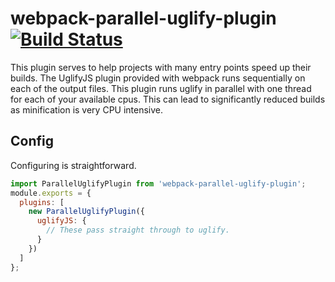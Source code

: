 # webpack-parallel-uglify-plugin [![Build Status](https://travis-ci.org/gdborton/webpack-faster-uglify-plugin.svg?branch=master)](https://travis-ci.org/gdborton/webpack-faster-uglify-plugin)

This plugin serves to help projects with many entry points speed up their builds.  The UglifyJS plugin provided with webpack runs sequentially on each of the output files.  This plugin runs uglify in parallel with one thread for each of your available cpus.  This can lead to significantly reduced builds as minification is very CPU intensive.

## Config

Configuring is straightforward.

```javascript
import ParallelUglifyPlugin from 'webpack-parallel-uglify-plugin';
module.exports = {
  plugins: [
    new ParallelUglifyPlugin({
      uglifyJS: {
        // These pass straight through to uglify.
      }
    })
  ]
};
```
